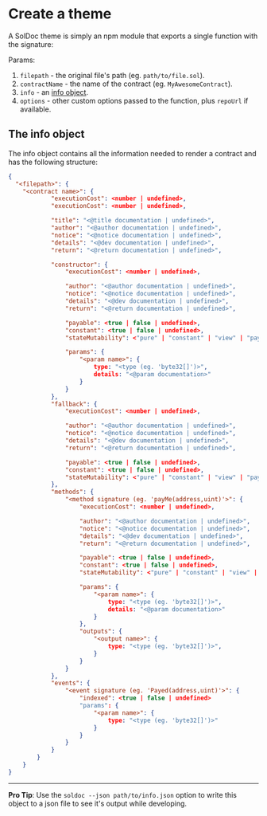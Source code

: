 # Create a theme

A SolDoc theme is simply an npm module that exports a single function with the signature:

Params:

1. `filepath` - the original file's path (eg. `path/to/file.sol`).
2. `contractName` - the name of the contract (eg. `MyAwesomeContract`).
3. `info` - an [info object](#the_info_object).
4. `options` - other custom options passed to the function, plus `repoUrl` if available.

## The info object

The info object contains all the information needed to render a contract and has the following structure:

```JSON
{
  "<filepath>": {
    "<contract name>": {
			"executionCost": <number | undefined>,
			"executionCost": <number | undefined>,

			"title": "<@title documentation | undefined>",
			"author": "<@author documentation | undefined>",
			"notice": "<@notice documentation | undefined>",
			"details": "<@dev documentation | undefined>",
			"return": "<@return documentation | undefined>",

			"constructor": {
				"executionCost": <number | undefined>,

				"author": "<@author documentation | undefined>",
				"notice": "<@notice documentation | undefined>",
				"details": "<@dev documentation | undefined>",
				"return": "<@return documentation | undefined>",

				"payable": <true | false | undefined>,
				"constant": <true | false | undefined>,
				"stateMutability": <"pure" | "constant" | "view" | "payable">,

				"params": {
					"<param name>": {
						type: "<type (eg. 'byte32[]')>",
						details: "<@param documentation>"
					}
				}
			},
			"fallback": {
				"executionCost": <number | undefined>,

				"author": "<@author documentation | undefined>",
				"notice": "<@notice documentation | undefined>",
				"details": "<@dev documentation | undefined>",
				"return": "<@return documentation | undefined>",

				"payable": <true | false | undefined>,
				"constant": <true | false | undefined>,
				"stateMutability": <"pure" | "constant" | "view" | "payable">,
			},
			"methods": {
				"<method signature (eg. 'payMe(address,uint)'>": {
					"executionCost": <number | undefined>,

					"author": "<@author documentation | undefined>",
					"notice": "<@notice documentation | undefined>",
					"details": "<@dev documentation | undefined>",
					"return": "<@return documentation | undefined>",

					"payable": <true | false | undefined>,
					"constant": <true | false | undefined>,
					"stateMutability": <"pure" | "constant" | "view" | "payable">,

					"params": {
						"<param name>": {
							type: "<type (eg. 'byte32[]')>",
							details: "<@param documentation>"
						}
					},
					"outputs": {
						"<output name>": {
							type: "<type (eg. 'byte32[]')>",
						}
					}
				}
			},
			"events": {
				"<event signature (eg. 'Payed(address,uint)'>": {
					"indexed": <true | false | undefined>
					"params": {
						"<param name>": {
							type: "<type (eg. 'byte32[]')>"
						}
					}
				}
			}
		}
	}
}

```

---

**Pro Tip**: Use the `soldoc --json path/to/info.json` option to write this object to a json file to see it's output while developing.
